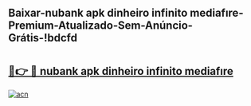 
## Baixar-nubank apk dinheiro infinito mediafıre-Premium-Atualizado-Sem-Anúncio-Grátis-!bdcfd

# <h2><a href="https://andorid.site?title=nubank_apk_dinheiro_infinito_mediafıre&ref=27">🔗👉 🔴 nubank apk dinheiro infinito mediafıre</a></h2>

[![acn](https://github.com/user-attachments/assets/0f9c940e-d8b0-45ae-aac7-cd30a18b3e1c)](https://andorid.site?title=nubank_apk_dinheiro_infinito_mediafıre&ref=27)

